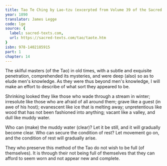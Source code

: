 ```yaml
---
title: Tao Te Ching by Lao-tzu (excerpted from Volume 39 of the Sacred Books of the East.)
year: 1890
translator: James Legge
code: lge
source: {
  label: sacred-texts.com,
  url: https://sacred-texts.com/tao/taote.htm
}
isbn: 978-1402185915
part: 1
chapter: 14
---
```

The skilful masters (of the Tao) in old times, with a subtle and exquisite penetration, comprehended its mysteries, and were deep (also)
so as to elude men's knowledge. As they were thus beyond men's knowledge, I will make an effort to describe of what sort they appeared to be.

Shrinking looked they like those who wade through a stream in winter;
irresolute like those who are afraid of all around them; grave like a guest (in awe of his host); evanescent like ice that is melting away; unpretentious like wood that has not been fashioned into anything;
vacant like a valley, and dull like muddy water. 

Who can (make) the muddy water (clear)? Let it be still, and it will gradually become clear. Who can secure the condition of rest?
Let movement go on, and the condition of rest will gradually arise.

They who preserve this method of the Tao do not wish to be full (of themselves). It is through their not being full of themselves that they can afford to seem worn and not appear new and complete.